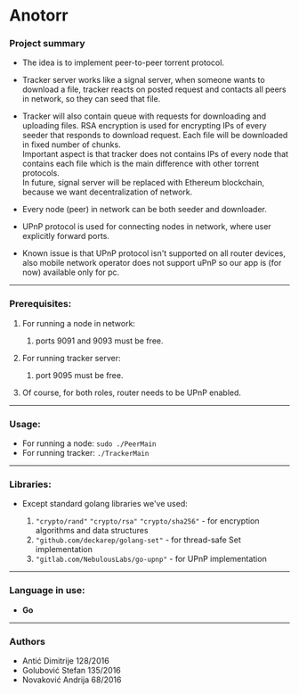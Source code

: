 # Anotorr

### Project summary

* The idea is to implement peer-to-peer torrent protocol. 

* Tracker server works like a signal server, when someone wants to download a file, tracker reacts on posted request and contacts all peers in network, so they can seed that file.  <br>
* Tracker will also contain queue with requests for downloading and uploading files. RSA encryption is used for encrypting IPs of every seeder that responds to download request. 
Each file will be downloaded in fixed number of chunks.  
Important aspect is that tracker does not contains IPs of every node that contains each file which is the main difference with other torrent protocols. 
<br>In future, signal server will be replaced with Ethereum blockchain, because we want decentralization of network.
* Every node (peer) in network can be both seeder and downloader.
* UPnP protocol is used for connecting nodes in network, where user explicitly forward ports.
* Known issue is that UPnP protocol isn't supported on all router devices, also mobile network operator does not support uPnP so our app is (for now) available only for pc.
***
### Prerequisites:
1. For running a node in network:
    1. ports 9091 and 9093 must be free.

2. For running tracker server:
    1. port 9095 must be free.

3. Of course, for both roles, router needs to be UPnP enabled.  
***
### Usage:
* For running a node: `sudo ./PeerMain`
* For running tracker: `./TrackerMain`  
***
### Libraries:
* Except standard golang libraries we've used:

    1. `"crypto/rand"` `"crypto/rsa"` `"crypto/sha256"`  - for encryption algorithms and data structures
    2. `"github.com/deckarep/golang-set"` - for thread-safe Set implementation
    3. `"gitlab.com/NebulousLabs/go-upnp"` - for UPnP implementation
***
### Language in use:  
* __Go__
***
### Authors  
* Antić Dimitrije 128/2016  
* Golubović Stefan 135/2016  
* Novaković Andrija 68/2016  

